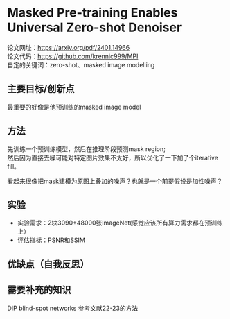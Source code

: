 # Masked Pre-training Enables Universal Zero-shot Denoiser
论文网址：https://arxiv.org/pdf/2401.14966  
论文代码：https://github.com/krennic999/MPI  
自定的关键词：zero-shot、masked image modelling

## 主要目标/创新点
最重要的好像是他预训练的masked image model

## 方法
先训练一个预训练模型，然后在推理阶段预测mask region;  
然后因为直接去噪可能对特定图片效果不太好，所以优化了一下加了个iterative fill。  

看起来很像把mask建模为原图上叠加的噪声？也就是一个前提假设是加性噪声？  


## 实验
- 实验需求：2块3090+48000张ImageNet(感觉应该所有算力需求都在预训练上）
- 评估指标：PSNR和SSIM

## 优缺点（自我反思）

## 需要补充的知识
DIP
blind-spot networks
参考文献22-23的方法
